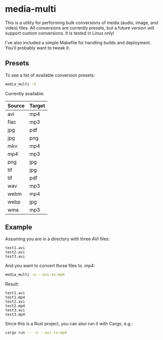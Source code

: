 # media-multi

This is a utility for performing bulk conversions of media (audio, image, and video) files.  All conversions are currently presets, but a future version will support custom conversions.  It is tested in Linux only!

I've also included a simple Makefile for handling builds and deployment.  You'll probably want to tweak it.

## Presets

To see a list of available conversion presets:

```bash
media_multi -h
```

Currently available:

Source | Target
---------|----------
 avi | mp4
 flac | mp3
 jpg | pdf
 jpg | png
 mkv | mp4
 mp4 | mp3
 png | jpg
 tif | jpg
 tif | pdf
 wav | mp3
 webm | mp4
 webp | jpg
 wma | mp3

## Example

Assuming you are in a directory with three AVI files:

```
test1.avi
test2.avi
test3.avi
```

And you want to convert those files to .mp4:

```bash
media_multi -o --avi-to-mp4
```

Result:

```
test1.avi
test1.mp4
test2.avi
test2.mp4
test3.avi
test3.mp4
```

Since this is a Rust project, you can also run it with Cargo, e.g.:

```bash
cargo run -- -o --avi-to-mp4
```
